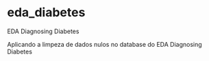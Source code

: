 # eda_diabetes
EDA Diagnosing Diabetes


Aplicando a limpeza de dados nulos no database do EDA Diagnosing Diabetes